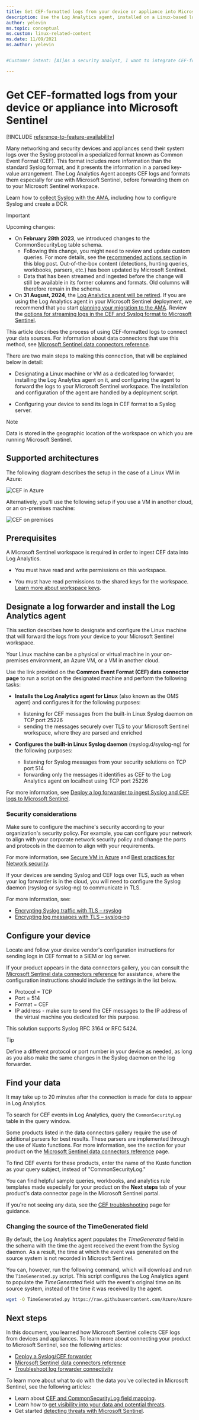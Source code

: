 ```yaml
---
title: Get CEF-formatted logs from your device or appliance into Microsoft Sentinel | Microsoft Docs
description: Use the Log Analytics agent, installed on a Linux-based log forwarder, to ingest logs sent in Common Event Format (CEF) over Syslog into your Microsoft Sentinel workspace.
author: yelevin
ms.topic: conceptual
ms.custom: linux-related-content
ms.date: 11/09/2021
ms.author: yelevin


#Customer intent: [AI]As a security analyst, I want to integrate CEF-formatted logs from my devices into Microsoft Sentinel so that I can enhance threat detection and incident response capabilities.

---
```


# Get CEF-formatted logs from your device or appliance into Microsoft Sentinel

[!INCLUDE [reference-to-feature-availability](includes/reference-to-feature-availability.md)]

Many networking and security devices and appliances send their system logs over the Syslog protocol in a specialized format known as Common Event Format (CEF). This format includes more information than the standard Syslog format, and it presents the information in a parsed key-value arrangement. The Log Analytics Agent accepts CEF logs and formats them especially for use with Microsoft Sentinel, before forwarding them on to your Microsoft Sentinel workspace.

Learn how to [collect Syslog with the AMA](../azure-monitor/agents/data-collection-syslog.md), including how to configure Syslog and create a DCR.

> [!IMPORTANT]
>
> Upcoming changes:
> - On **February 28th 2023**, we introduced changes to the CommonSecurityLog table schema. 
>    - Following this change, you might need to review and update custom queries. For more details, see the [recommended actions section](https://techcommunity.microsoft.com/t5/microsoft-sentinel-blog/upcoming-changes-to-the-commonsecuritylog-table/ba-p/3643232) in this blog post. Out-of-the-box content (detections, hunting queries, workbooks, parsers, etc.) has been updated by Microsoft Sentinel.
>    - Data that has been streamed and ingested before the change will still be available in its former columns and formats. Old columns will therefore remain in the schema.
> - On **31 August, 2024**, the [Log Analytics agent will be retired](https://azure.microsoft.com/updates/were-retiring-the-log-analytics-agent-in-azure-monitor-on-31-august-2024/). If you are using the Log Analytics agent in your Microsoft Sentinel deployment, we recommend that you start [planning your migration to the AMA](ama-migrate.md). Review the [options for streaming logs in the CEF and Syslog format to Microsoft Sentinel](connect-cef-syslog-options.md).

This article describes the process of using CEF-formatted logs to connect your data sources. For information about data connectors that use this method, see [Microsoft Sentinel data connectors reference](data-connectors-reference.md).

There are two main steps to making this connection, that will be explained below in detail:

- Designating a Linux machine or VM as a dedicated log forwarder, installing the Log Analytics agent on it, and configuring the agent to forward the logs to your Microsoft Sentinel workspace. The installation and configuration of the agent are handled by a deployment script.

- Configuring your device to send its logs in CEF format to a Syslog server.

> [!NOTE]
> Data is stored in the geographic location of the workspace on which you are running Microsoft Sentinel.

## Supported architectures

The following diagram describes the setup in the case of a Linux VM in Azure:

 ![CEF in Azure](./media/connect-cef/cef-syslog-azure.png)

Alternatively, you'll use the following setup if you use a VM in another cloud, or an on-premises machine:

 ![CEF on premises](./media/connect-cef/cef-syslog-onprem.png)

## Prerequisites

A Microsoft Sentinel workspace is required in order to ingest CEF data into Log Analytics.

- You must have read and write permissions on this workspace.

- You must have read permissions to the shared keys for the workspace. [Learn more about workspace keys](../azure-monitor/agents/agent-windows.md).

## Designate a log forwarder and install the Log Analytics agent

This section describes how to designate and configure the Linux machine that will forward the logs from your device to your Microsoft Sentinel workspace.

Your Linux machine can be a physical or virtual machine in your on-premises environment, an Azure VM, or a VM in another cloud.

Use the link provided on the **Common Event Format (CEF) data connector page** to run a script on the designated machine and perform the following tasks:

- **Installs the Log Analytics agent for Linux** (also known as the OMS agent) and configures it for the following purposes:
    - listening for CEF messages from the built-in Linux Syslog daemon on TCP port 25226
    - sending the messages securely over TLS to your Microsoft Sentinel workspace, where they are parsed and enriched

- **Configures the built-in Linux Syslog daemon** (rsyslog.d/syslog-ng) for the following purposes:
    - listening for Syslog messages from your security solutions on TCP port 514
    - forwarding only the messages it identifies as CEF to the Log Analytics agent on localhost using TCP port 25226

For more information, see [Deploy a log forwarder to ingest Syslog and CEF logs to Microsoft Sentinel](connect-log-forwarder.md).

### Security considerations

Make sure to configure the machine's security according to your organization's security policy. For example, you can configure your network to align with your corporate network security policy and change the ports and protocols in the daemon to align with your requirements.

For more information, see [Secure VM in Azure](/azure/virtual-machines/security-policy) and [Best practices for Network security](../security/fundamentals/network-best-practices.md).

If your devices are sending Syslog and CEF logs over TLS, such as when your log forwarder is in the cloud, you will need to configure the Syslog daemon (rsyslog or syslog-ng) to communicate in TLS. 

For more information, see:

- [Encrypting Syslog traffic with TLS – rsyslog](https://www.rsyslog.com/doc/v8-stable/tutorials/tls_cert_summary.html)
- [Encrypting log messages with TLS – syslog-ng](https://support.oneidentity.com/technical-documents/syslog-ng-open-source-edition/3.22/administration-guide/60#TOPIC-1209298)

## Configure your device

Locate and follow your device vendor's configuration instructions for sending logs in CEF format to a SIEM or log server. 

If your product appears in the data connectors gallery, you can consult the [Microsoft Sentinel data connectors reference](data-connectors-reference.md) for assistance, where the configuration instructions should include the settings in the list below.

   - Protocol = TCP
   - Port = 514
   - Format = CEF
   - IP address - make sure to send the CEF messages to the IP address of the virtual machine you dedicated for this purpose.

This solution supports Syslog RFC 3164 or RFC 5424.

> [!TIP]
> Define a different protocol or port number in your device as needed, as long as you also make the same changes in the Syslog daemon on the log forwarder.
>

## Find your data

It may take up to 20 minutes after the connection is made for data to appear in Log Analytics.

To search for CEF events in Log Analytics, query the `CommonSecurityLog` table in the query window.

Some products listed in the data connectors gallery require the use of additional parsers for best results. These parsers are implemented through the use of Kusto functions. For more information, see the section for your product on the [Microsoft Sentinel data connectors reference](data-connectors-reference.md) page.

To find CEF events for these products, enter the name of the Kusto function as your query subject, instead of "CommonSecurityLog."

You can find helpful sample queries, workbooks, and analytics rule templates made especially for your product on the **Next steps** tab of your product's data connector page in the Microsoft Sentinel portal.

If you're not seeing any data, see the [CEF troubleshooting](./troubleshooting-cef-syslog.md) page for guidance.

### Changing the source of the TimeGenerated field

By default, the Log Analytics agent populates the *TimeGenerated* field in the schema with the time the agent received the event from the Syslog daemon. As a result, the time at which the event was generated on the source system is not recorded in Microsoft Sentinel.

You can, however, run the following command, which will download and run the `TimeGenerated.py` script. This script configures the Log Analytics agent to populate the *TimeGenerated* field with the event's original time on its source system, instead of the time it was received by the agent.

```bash
wget -O TimeGenerated.py https://raw.githubusercontent.com/Azure/Azure-Sentinel/master/DataConnectors/CEF/TimeGenerated.py && python TimeGenerated.py {ws_id}
```

## Next steps

In this document, you learned how Microsoft Sentinel collects CEF logs from devices and appliances. To learn more about connecting your product to Microsoft Sentinel, see the following articles:

- [Deploy a Syslog/CEF forwarder](connect-log-forwarder.md)
- [Microsoft Sentinel data connectors reference](data-connectors-reference.md)
- [Troubleshoot log forwarder connectivity](troubleshooting-cef-syslog.md#validate-cef-connectivity)

To learn more about what to do with the data you've collected in Microsoft Sentinel, see the following articles:

- Learn about [CEF and CommonSecurityLog field mapping](cef-name-mapping.md).
- Learn how to [get visibility into your data and potential threats](get-visibility.md).
- Get started [detecting threats with Microsoft Sentinel](./detect-threats-built-in.md).
